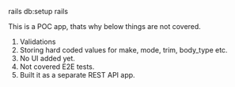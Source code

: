 rails db:setup
rails

This is a POC app, thats why below things are not covered.
1. Validations
2. Storing hard coded values for make, mode, trim, body_type etc.
3. No UI added yet.
4. Not covered E2E tests.
5. Built it as a separate REST API app.